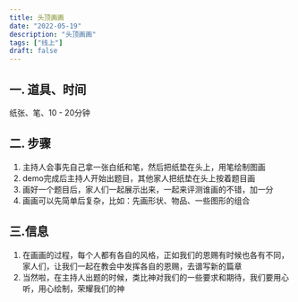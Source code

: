 ```yaml
---
title: 头顶画画
date: "2022-05-19"
description: "头顶画画"
tags: ["线上"]
draft: false
---
```

## 一. 道具、时间
纸张、笔、10 - 20分钟

## 二. 步骤
1. 主持人会事先自己拿一张白纸和笔，然后把纸垫在头上，用笔绘制图画
2. demo完成后主持人开始出题目，其他家人把纸垫在头上按着题目画
3. 画好一个题目后，家人们一起展示出来，一起来评测谁画的不错，加一分
4. 画画可以先简单后复杂，比如：先画形状、物品、一些图形的组合

## 三.信息

1. 在画画的过程，每个人都有各自的风格，正如我们的恩赐有时候也各有不同，家人们，让我们一起在教会中发挥各自的恩赐，去谱写新的篇章
2. 当然啦，在主持人出题的时候，类比神对我们的一些要求和期待，我们要用心听，用心绘制，荣耀我们的神
   